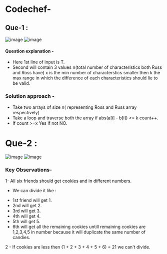 # Codechef-

## Que-1 :

![image](https://user-images.githubusercontent.com/59706923/144262669-fc3d2691-183d-4eed-9ebe-efa3a9675bf8.png)
![image](https://user-images.githubusercontent.com/59706923/144262778-b2e57995-0cae-4f40-8e01-9faed817f623.png)

#### Question explanation -

* Here 1st line of input is T.
* Second will contain 3 values n(total number of characteristics both Russ and Ross have) x is the min number of characterstics smaller then k the max range in which the difference of each characteristics should lie to be valid.

### Solution approach -
* Take two arrays of size n( representing Ross and Russ array respectively)
* Take a loop and traverse both the array if abs(a[i] - b[i]) <= k count++.
* If count >=x Yes if not NO.


# Que-2 :

![image](https://user-images.githubusercontent.com/59706923/144264095-0e27276c-334f-457e-8206-783c45b30c94.png)
![image](https://user-images.githubusercontent.com/59706923/144264159-618f20bb-a9fa-46a7-a6bb-0902aa101912.png)

### Key Observations-

1- All six friends should get cookies and in different numbers.
 - We can divide it like :
 * 1st friend will get 1.
 * 2nd will get 2.
 * 3rd will get 3.
 * 4th will get 4.
 * 5th will get 5.
 * 6th will get all the remaining cookies untill remaining cookies
 are 1,2,3,4,5 in number because it will duplicate the same number of candies.
 
2 - If cookies are less then (1 + 2 + 3 + 4 + 5 + 6) = 21 we can't divide.

